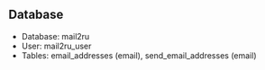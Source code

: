 ## Database

- Database: mail2ru
- User: mail2ru_user
- Tables: email_addresses (email), send_email_addresses (email)

